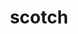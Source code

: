 ---
title: "scotch"
layout: cache
categories: [package, develop-2024-12-29]
meta: {"versions": ["6.0.9", "7.0.4"], "compilers": ["gcc@=11.4.0", "gcc@=12.4.0", "gcc@=7.3.1", "gcc@=9.4.0", "oneapi@=2024.2.1"], "oss": ["amzn2", "ubuntu20.04", "ubuntu22.04"], "platforms": ["linux"], "targets": ["aarch64", "neoverse_v1", "neoverse_v2", "ppc64le", "x86_64_v3", "x86_64_v4"], "stacks": ["aws-isc", "aws-isc-aarch64", "aws-pcluster-neoverse_v1", "aws-pcluster-x86_64_v4", "e4s", "e4s-neoverse-v2", "e4s-oneapi", "e4s-power", "root"], "num_specs": 11, "num_specs_by_stack": {"aws-isc-aarch64": 1, "root": 11, "aws-pcluster-neoverse_v1": 1, "aws-pcluster-x86_64_v4": 2, "aws-isc": 1, "e4s-power": 1, "e4s-neoverse-v2": 1, "e4s": 2, "e4s-oneapi": 2}}
spec_details: [{"hash": "ew7gknaqz6mcltwlha6zvmp236rw5cia", "compiler": "gcc@=7.3.1", "versions": ["7.0.4"], "os": "amzn2", "platform": "linux", "target": "aarch64", "variants": ["build_system=cmake", "build_type=Release", "+compression", "~esmumps", "generator=make", "~int64", "~ipo", "~metis", "+mpi", "~mpi_thread", "~noarch", "+shared", "+threads"], "stacks": ["aws-isc-aarch64", "root"], "size": "-", "tarball": "https://binaries.spack.io/develop-2024-12-29/build_cache/linux-amzn2-aarch64/gcc-7.3.1/scotch-7.0.4/linux-amzn2-aarch64-gcc-7.3.1-scotch-7.0.4-ew7gknaqz6mcltwlha6zvmp236rw5cia.spack"}, {"hash": "j2kdfbhzsebai5arpsrwmkqsf7hbwj3n", "compiler": "gcc@=12.4.0", "versions": ["6.0.9"], "os": "amzn2", "platform": "linux", "target": "neoverse_v1", "variants": ["build_system=makefile", "+compression", "~esmumps", "~int64", "~metis", "+mpi", "~mpi_thread", "~noarch", "+shared", "+threads"], "stacks": ["aws-pcluster-neoverse_v1", "root"], "size": "-", "tarball": "https://binaries.spack.io/develop-2024-12-29/build_cache/linux-amzn2-neoverse_v1/gcc-12.4.0/scotch-6.0.9/linux-amzn2-neoverse_v1-gcc-12.4.0-scotch-6.0.9-j2kdfbhzsebai5arpsrwmkqsf7hbwj3n.spack"}, {"hash": "nrvpct76vkmtdju6ldxzglrt6x5suue5", "compiler": "gcc@=12.4.0", "versions": ["6.0.9"], "os": "amzn2", "platform": "linux", "target": "x86_64_v3", "variants": ["build_system=makefile", "+compression", "~esmumps", "~int64", "~metis", "+mpi", "~mpi_thread", "~noarch", "+shared", "+threads"], "stacks": ["root", "aws-pcluster-x86_64_v4"], "size": "-", "tarball": "https://binaries.spack.io/develop-2024-12-29/build_cache/linux-amzn2-x86_64_v3/gcc-12.4.0/scotch-6.0.9/linux-amzn2-x86_64_v3-gcc-12.4.0-scotch-6.0.9-nrvpct76vkmtdju6ldxzglrt6x5suue5.spack"}, {"hash": "l7ql6gx4tnh3hvkbtydckstxfl43fylh", "compiler": "gcc@=7.3.1", "versions": ["7.0.4"], "os": "amzn2", "platform": "linux", "target": "x86_64_v3", "variants": ["build_system=cmake", "build_type=Release", "+compression", "~esmumps", "generator=make", "~int64", "~ipo", "~metis", "+mpi", "~mpi_thread", "~noarch", "+shared", "+threads"], "stacks": ["root", "aws-isc"], "size": "-", "tarball": "https://binaries.spack.io/develop-2024-12-29/build_cache/linux-amzn2-x86_64_v3/gcc-7.3.1/scotch-7.0.4/linux-amzn2-x86_64_v3-gcc-7.3.1-scotch-7.0.4-l7ql6gx4tnh3hvkbtydckstxfl43fylh.spack"}, {"hash": "isd6a7suufafg4455juoruorxgvku32i", "compiler": "gcc@=12.4.0", "versions": ["6.0.9"], "os": "amzn2", "platform": "linux", "target": "x86_64_v4", "variants": ["build_system=makefile", "+compression", "~esmumps", "~int64", "~metis", "+mpi", "~mpi_thread", "~noarch", "+shared", "+threads"], "stacks": ["root", "aws-pcluster-x86_64_v4"], "size": "-", "tarball": "https://binaries.spack.io/develop-2024-12-29/build_cache/linux-amzn2-x86_64_v4/gcc-12.4.0/scotch-6.0.9/linux-amzn2-x86_64_v4-gcc-12.4.0-scotch-6.0.9-isd6a7suufafg4455juoruorxgvku32i.spack"}, {"hash": "7wbkqoacq4v4f7hcbcyzsod5yeonr6av", "compiler": "gcc@=9.4.0", "versions": ["7.0.4"], "os": "ubuntu20.04", "platform": "linux", "target": "ppc64le", "variants": ["build_system=cmake", "build_type=Release", "+compression", "~esmumps", "generator=make", "~int64", "~ipo", "~metis", "+mpi", "~mpi_thread", "~noarch", "+shared", "+threads"], "stacks": ["e4s-power", "root"], "size": "-", "tarball": "https://binaries.spack.io/develop-2024-12-29/build_cache/linux-ubuntu20.04-ppc64le/gcc-9.4.0/scotch-7.0.4/linux-ubuntu20.04-ppc64le-gcc-9.4.0-scotch-7.0.4-7wbkqoacq4v4f7hcbcyzsod5yeonr6av.spack"}, {"hash": "nwk5n6rmnvoyrskde4g3mtg6jc6k6tml", "compiler": "gcc@=11.4.0", "versions": ["7.0.4"], "os": "ubuntu22.04", "platform": "linux", "target": "neoverse_v2", "variants": ["build_system=cmake", "build_type=Release", "+compression", "~esmumps", "generator=make", "~int64", "~ipo", "~metis", "+mpi", "~mpi_thread", "~noarch", "+shared", "+threads"], "stacks": ["e4s-neoverse-v2", "root"], "size": "-", "tarball": "https://binaries.spack.io/develop-2024-12-29/build_cache/linux-ubuntu22.04-neoverse_v2/gcc-11.4.0/scotch-7.0.4/linux-ubuntu22.04-neoverse_v2-gcc-11.4.0-scotch-7.0.4-nwk5n6rmnvoyrskde4g3mtg6jc6k6tml.spack"}, {"hash": "ik5veusaibjjbz6vijji6xriyhwxgtm7", "compiler": "gcc@=11.4.0", "versions": ["7.0.4"], "os": "ubuntu22.04", "platform": "linux", "target": "x86_64_v3", "variants": ["build_system=cmake", "build_type=Release", "+compression", "~esmumps", "generator=make", "~int64", "~ipo", "~metis", "+mpi", "~mpi_thread", "~noarch", "+shared", "+threads"], "stacks": ["root", "e4s"], "size": "-", "tarball": "https://binaries.spack.io/develop-2024-12-29/build_cache/linux-ubuntu22.04-x86_64_v3/gcc-11.4.0/scotch-7.0.4/linux-ubuntu22.04-x86_64_v3-gcc-11.4.0-scotch-7.0.4-ik5veusaibjjbz6vijji6xriyhwxgtm7.spack"}, {"hash": "cdrbbi26pi6rqyttxptne7uefnmvn6eq", "compiler": "gcc@=11.4.0", "versions": ["7.0.4"], "os": "ubuntu22.04", "platform": "linux", "target": "x86_64_v3", "variants": ["build_system=cmake", "build_type=Release", "+compression", "~esmumps", "generator=make", "~int64", "~ipo", "~metis", "+mpi", "~mpi_thread", "~noarch", "+shared", "+threads"], "stacks": ["root", "e4s"], "size": "-", "tarball": "https://binaries.spack.io/develop-2024-12-29/build_cache/linux-ubuntu22.04-x86_64_v3/gcc-11.4.0/scotch-7.0.4/linux-ubuntu22.04-x86_64_v3-gcc-11.4.0-scotch-7.0.4-cdrbbi26pi6rqyttxptne7uefnmvn6eq.spack"}, {"hash": "ebvxbkvy7be7ugqlfd3a64i32epanqcp", "compiler": "oneapi@=2024.2.1", "versions": ["7.0.4"], "os": "ubuntu22.04", "platform": "linux", "target": "x86_64_v3", "variants": ["build_system=cmake", "build_type=Release", "+compression", "~esmumps", "generator=make", "~int64", "~ipo", "~metis", "+mpi", "~mpi_thread", "~noarch", "+shared", "+threads"], "stacks": ["e4s-oneapi", "root"], "size": "-", "tarball": "https://binaries.spack.io/develop-2024-12-29/build_cache/linux-ubuntu22.04-x86_64_v3/oneapi-2024.2.1/scotch-7.0.4/linux-ubuntu22.04-x86_64_v3-oneapi-2024.2.1-scotch-7.0.4-ebvxbkvy7be7ugqlfd3a64i32epanqcp.spack"}, {"hash": "gxzxix2qco7dzeom5bsjnwqfgrw3qk2t", "compiler": "oneapi@=2024.2.1", "versions": ["7.0.4"], "os": "ubuntu22.04", "platform": "linux", "target": "x86_64_v3", "variants": ["build_system=cmake", "build_type=Release", "+compression", "~esmumps", "generator=make", "~int64", "~ipo", "~metis", "+mpi", "~mpi_thread", "~noarch", "+shared", "+threads"], "stacks": ["e4s-oneapi", "root"], "size": "-", "tarball": "https://binaries.spack.io/develop-2024-12-29/build_cache/linux-ubuntu22.04-x86_64_v3/oneapi-2024.2.1/scotch-7.0.4/linux-ubuntu22.04-x86_64_v3-oneapi-2024.2.1-scotch-7.0.4-gxzxix2qco7dzeom5bsjnwqfgrw3qk2t.spack"}]
---
